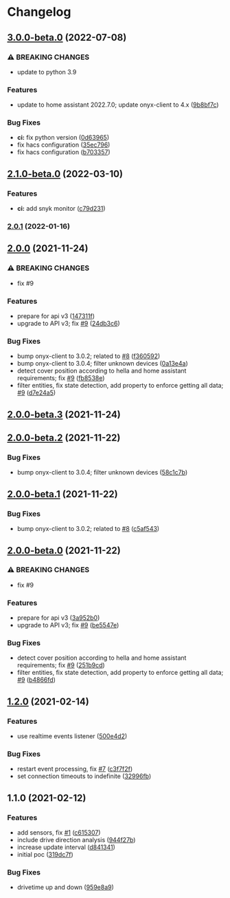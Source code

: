 # Changelog


## [3.0.0-beta.0](https://github.com/muhlba91/onyx-homeassistant-integration/compare/v2.1.0-beta.0...v3.0.0-beta.0) (2022-07-08)


### ⚠ BREAKING CHANGES

* update to python 3.9

### Features

* update to home assistant 2022.7.0; update onyx-client to 4.x ([9b8bf7c](https://github.com/muhlba91/onyx-homeassistant-integration/commit/9b8bf7c129e379e3d9f53f961fd2b2b22e20e3ec))


### Bug Fixes

* **ci:** fix python version ([0d63965](https://github.com/muhlba91/onyx-homeassistant-integration/commit/0d639651f68332db3e553fe05b41fdec2a676bae))
* fix hacs configuration ([35ec796](https://github.com/muhlba91/onyx-homeassistant-integration/commit/35ec796e860f83b7d03217ad67d5387acff22d79))
* fix hacs configuration ([b703357](https://github.com/muhlba91/onyx-homeassistant-integration/commit/b703357e4ae7346727106d763a826d79c950abc0))

## [2.1.0-beta.0](https://github.com/muhlba91/onyx-homeassistant-integration/compare/v2.0.1...v2.1.0-beta.0) (2022-03-10)


### Features

* **ci:** add snyk monitor ([c79d231](https://github.com/muhlba91/onyx-homeassistant-integration/commit/c79d231cb641112c9b5bc897c0c82bf4afe4cd41))

### [2.0.1](https://github.com/muhlba91/onyx-homeassistant-integration/compare/v2.0.0...v2.0.1) (2022-01-16)

## [2.0.0](https://github.com/muhlba91/onyx-homeassistant-integration/compare/v1.2.0...v2.0.0) (2021-11-24)


### ⚠ BREAKING CHANGES

* fix #9

### Features

* prepare for api v3 ([147311f](https://github.com/muhlba91/onyx-homeassistant-integration/commit/147311f43b8dc2cf5bdc4f87f3ba1c2ac024e5c7))
* upgrade to API v3; fix [#9](https://github.com/muhlba91/onyx-homeassistant-integration/issues/9) ([24db3c6](https://github.com/muhlba91/onyx-homeassistant-integration/commit/24db3c6058f21b284b5ca4d501e1beaeaa1d18eb))


### Bug Fixes

* bump onyx-client to 3.0.2; related to [#8](https://github.com/muhlba91/onyx-homeassistant-integration/issues/8) ([f360592](https://github.com/muhlba91/onyx-homeassistant-integration/commit/f360592abb877f6473b3f71cf9d43d0090ef0f80))
* bump onyx-client to 3.0.4; filter unknown devices ([0a13e4a](https://github.com/muhlba91/onyx-homeassistant-integration/commit/0a13e4a63bc1498c5c155f1e1ad9391a801535d5))
* detect cover position according to hella and home assistant requirements; fix [#9](https://github.com/muhlba91/onyx-homeassistant-integration/issues/9) ([fb8538e](https://github.com/muhlba91/onyx-homeassistant-integration/commit/fb8538ef23e5ceb539bd3c9e9ded6c7c66c1aa59))
* filter entities, fix state detection, add property to enforce getting all data; [#9](https://github.com/muhlba91/onyx-homeassistant-integration/issues/9) ([d7e24a5](https://github.com/muhlba91/onyx-homeassistant-integration/commit/d7e24a5f389bae58db5d59cf37129838fa414b7d))

## [2.0.0-beta.3](https://github.com/muhlba91/onyx-homeassistant-integration/compare/v2.0.0-beta.2...v2.0.0-beta.3) (2021-11-24)

## [2.0.0-beta.2](https://github.com/muhlba91/onyx-homeassistant-integration/compare/v2.0.0-beta.1...v2.0.0-beta.2) (2021-11-22)


### Bug Fixes

* bump onyx-client to 3.0.4; filter unknown devices ([58c1c7b](https://github.com/muhlba91/onyx-homeassistant-integration/commit/58c1c7b6d95a8eda0a804018d6561fe5b2056863))

## [2.0.0-beta.1](https://github.com/muhlba91/onyx-homeassistant-integration/compare/v2.0.0-beta.0...v2.0.0-beta.1) (2021-11-22)


### Bug Fixes

* bump onyx-client to 3.0.2; related to [#8](https://github.com/muhlba91/onyx-homeassistant-integration/issues/8) ([c5af543](https://github.com/muhlba91/onyx-homeassistant-integration/commit/c5af543fffbb23b81528ab1ec582b0096a3ace56))

## [2.0.0-beta.0](https://github.com/muhlba91/onyx-homeassistant-integration/compare/v1.2.0...v2.0.0-beta.0) (2021-11-22)


### ⚠ BREAKING CHANGES

* fix #9

### Features

* prepare for api v3 ([3a952b0](https://github.com/muhlba91/onyx-homeassistant-integration/commit/3a952b0ebbf0470086fd1d0abdc3f3d3aadb1e26))
* upgrade to API v3; fix [#9](https://github.com/muhlba91/onyx-homeassistant-integration/issues/9) ([be5547e](https://github.com/muhlba91/onyx-homeassistant-integration/commit/be5547ed244f3ae8153b8f87330e001ed53fb1c0))


### Bug Fixes

* detect cover position according to hella and home assistant requirements; fix [#9](https://github.com/muhlba91/onyx-homeassistant-integration/issues/9) ([251b9cd](https://github.com/muhlba91/onyx-homeassistant-integration/commit/251b9cd2120b5957487de65fa8acdcf08f377f07))
* filter entities, fix state detection, add property to enforce getting all data; [#9](https://github.com/muhlba91/onyx-homeassistant-integration/issues/9) ([b4866fd](https://github.com/muhlba91/onyx-homeassistant-integration/commit/b4866fd48bc415fd3020a298be625063107936b2))

## [1.2.0](https://github.com/muhlba91/onyx-homeassistant-integration/compare/v1.1.0...v1.2.0) (2021-02-14)


### Features

* use realtime events listener ([500e4d2](https://github.com/muhlba91/onyx-homeassistant-integration/commit/500e4d2087adb5401ca6624b2416d862de554f31))


### Bug Fixes

* restart event processing, fix [#7](https://github.com/muhlba91/onyx-homeassistant-integration/issues/7) ([c3f7f2f](https://github.com/muhlba91/onyx-homeassistant-integration/commit/c3f7f2f14dcab682bdc4379a1b8ef691e54da8d2))
* set connection timeouts to indefinite ([32996fb](https://github.com/muhlba91/onyx-homeassistant-integration/commit/32996fb419a149437e07fd99cfbec8b7a2af7e3c))

## 1.1.0 (2021-02-12)


### Features

* add sensors, fix [#1](https://github.com/muhlba91/onyx-homeassistant-integration/issues/1) ([c615307](https://github.com/muhlba91/onyx-homeassistant-integration/commit/c6153074839e31dbbf7847ad430597a7bc12f745))
* include drive direction analysis ([944f27b](https://github.com/muhlba91/onyx-homeassistant-integration/commit/944f27be7854194033297644d1bc59a866ce27d6))
* increase update interval ([d841341](https://github.com/muhlba91/onyx-homeassistant-integration/commit/d841341363e215798c05b0a0001e0f662d88af0e))
* initial poc ([319dc7f](https://github.com/muhlba91/onyx-homeassistant-integration/commit/319dc7f1bc90083355bc8ac8cf7be789fdb4c078))


### Bug Fixes

* drivetime up and down ([959e8a9](https://github.com/muhlba91/onyx-homeassistant-integration/commit/959e8a966f0e09d99b787fef576cc595e603da3a))
